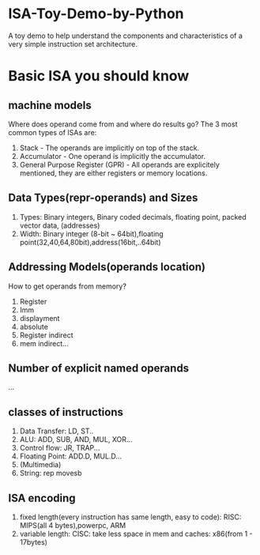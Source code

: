 # ISA-Toy-Demo-by-Python
A toy demo to help understand the components and characteristics of a very simple instruction set architecture. 

# Basic ISA you should know

## machine models
Where does operand come from and where do results go?
The 3 most common types of ISAs are:
  1. Stack - The operands are implicitly on top of the stack.
  2. Accumulator - One operand is implicitly the accumulator.
  3. General Purpose Register (GPR) - All operands are explicitely mentioned, they are either registers or memory locations.
## Data Types(repr-operands) and Sizes 
1. Types: Binary integers, Binary coded decimals, floating point, packed vector data, (addresses)
2. Width: Binary integer (8-bit ~ 64bit),floating point(32,40,64,80bit),address(16bit,..64bit)
## Addressing Models(operands location)
How to get operands from memory? 
  1. Register
  2. Imm
  3. displayment
  4. absolute
  5. Register indirect
  6. mem indirect...
## Number of explicit named operands
...
## classes of instructions
1. Data Transfer: LD, ST..
2. ALU: ADD, SUB, AND, MUL, XOR...
3. Control flow: JR, TRAP...
4. Floating Point: ADD.D, MUL.D...
5. (Multimedia)
6. String: rep movesb
## ISA encoding
1. fixed length(every instruction has same length, easy to code): RISC: MIPS(all 4 bytes),powerpc, ARM
2. variable length: CISC: take less space in mem and caches: x86(from 1 - 17bytes)
